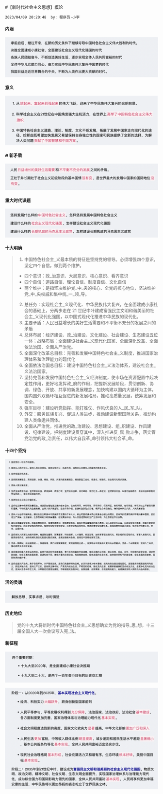 #【新时代社会主义思想】概论

`2023/04/09 20:20:48  by: 程序员·小李`

#### 内涵

![image](【新时代社会主义思想】概论/c889134c-cb50-429d-a6dc-8be0529e9d2e.png)


#### 意义

![image](【新时代社会主义思想】概论/84a5bf68-242a-41c6-855b-bc21c4ef72e0.png)



#### 🔥 新矛盾

![image](【新时代社会主义思想】概论/7774a235-5e0a-476b-accc-57a3150c082c.png)



#### 重大时代课题

![image](【新时代社会主义思想】概论/1ec2ac6f-c51f-470d-9961-7464994c304c.png)


#### 十大明确

> 1. 中国特色社会主_义最本质的特征是坚持党的领导。必须增强四个意识，坚定四个自信，做到两个维护。 
>  * 四个意识：政_治意识、大局意识、核心意识、看齐意识 
>  * 四个自信：道路自信、理论自信、制度自信、文化自信 
>  * 两个维护：是指坚决维护党_中_央的核心、全党的核心地位，坚决维护党_中_央权威和集中统_一_领_导。 
> 2. 总任务：实现社会主_义现代化、中华民族伟大复兴，在全面建成小康社会的基础上，分两步走在 21 世纪中叶建成富强民主文明和谐美丽的社会主_义现代化强国，以中国式现代化推进中华民族的现代化。 
> 3. 主要矛盾：人民日益增长的美好生活需要和不平衡不充分的发展之间的矛盾 
> 4. 总体布局：经济建设、政_治建设、文化建设、社会建设、生态建设五位一体；战略布局：全面建设社会主_义现代化国家、全面深化改革、全面依法治国、全面从严治党。 
> 5. 全面深化改革总目标：完善和发展中国特色社会主_义制度，推进国家治理体系和治理能力的现代化 
> 6. 全面依法治国总目标：建设中国特色社会主_义法治体系，建设社会主_义法治国家。 
> 7. 坚持完善和发展中国特色社会主_义经济制度，使市场在资源配置中起决定性作用，更好地发挥政_府的作用，把握新发展阶段，贯彻创新、协调、绿色、开放、共享的新发展理念，加快构建以国内大循环为主体，国内国外双循环相互促进的新发展格局，推动高质量发展，统筹发展和安全。 
> 8. 强军目标：建设听党指挥、能打胜仗、作风优良的人_民_军_队。 
> 9. 外交：服务民族复兴、促进人类进步，推动建设新型国际关系，推动构建人类命运共同体。 
> 10. 全面从严治党，推进党的政_治建设、思想建设、组_织建设、作风建设、纪律建设，把制度建设贯穿其中，深入推进反_腐_败斗争，落实管党治党的政_治责任，以伟大自我革_命引领伟大社会革_命。


#### 十四个坚持

![image](【新时代社会主义思想】概论/3c81b0d0-0d59-412f-bb8d-f03019e53dcc.png)


#### 活的灵魂

![image](【新时代社会主义思想】概论/972ea845-318d-4079-a172-47ff115a68f4.png)


#### 历史地位

> 党的十九大将新时代中国特色社会主_义思想确立为党的指导_思_想，十三届全国人大一次会议写入宪_法。


#### 新征程

![image](【新时代社会主义思想】概论/29b75a1c-9009-44da-a312-142997344fb1.png)

![image](【新时代社会主义思想】概论/c257fe05-4e96-45fb-846d-f5915dd68d28.png)